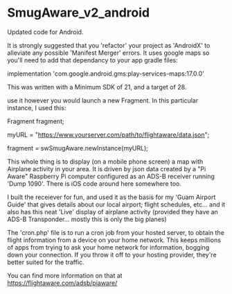# SmugAware_v2_android
Updated code for Android.

It is strongly suggested that you 'refactor' your project as 'AndroidX' to alleviate any possible 'Manifest Merger' errors. It uses google maps so you'll need to add that dependancy to your app gradle files: 

implementation 'com.google.android.gms:play-services-maps:17.0.0'

This was written with a Minimum SDK of 21, and a target of 28.

use it however you would launch a new Fragment.  In this particular instance, I used this:

Fragment fragment;

myURL = "https://www.yourserver.com/path/to/flightaware/data.json";

fragment = swSmugAware.newInstance(myURL);


This whole thing is to display (on a mobile phone screen) a map with Airplane activity in your area. It is driven by json data created by a "Pi Aware" Raspberry Pi computer configured as an ADS-B receiver running 'Dump 1090'.  There is iOS code around here somewhere too.

I built the receiever for fun, and used it as the basis for my 'Guam Airport Guide' that gives details about our local airport; flight schedules, etc... and it also has this neat 'Live' display of airplane activity (provided they have an ADS-B Transponder... mostly this is only the big planes)

The 'cron.php' file is to run a cron job from your hosted server, to obtain the flight information from a device on your home network. This keeps millions of apps from trying to ask your home network for information, bogging down your connection. If you throw it off to your hosting provider, they're better suited for the traffic. 

You can find more information on that at https://flightaware.com/adsb/piaware/

